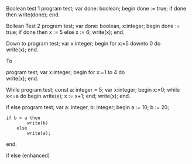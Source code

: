 

Boolean test 1
program test;
var done: boolean;
begin
    done := true;
    if done then
        write(done);
end.


Bollean Test 2
program test;
var
    done: boolean, x:integer;
begin
    done := true;
    if done then
        x := 5
    else
        x := 6;
    write(x);
end.


Down to
program test;
var x:integer;
begin
   for x:=5 downto 0 do  
	  write(x);
end.

To

program test;
var x:integer;
begin
   for x:=1 to 4 do  
	  write(x);
end.



While
program test;
const a: integer = 5;
var x:integer;
begin
   x:=0;
   while x<=a do 
	begin 
	  write(x);
      x := x+1;
        end;
   write(x);
end.


if else
program test;
var
    a: integer, b: integer;
begin
    a := 10;
    b := 20;

    if b > a then
            write(b)
        else
            write(a);
end.


if else (enhanced)